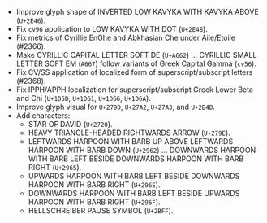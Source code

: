 * Improve glyph shape of INVERTED LOW KAVYKA WITH KAVYKA ABOVE (`U+2E46`).
* Fix `cv96` application to LOW KAVYKA WITH DOT (`U+2E48`).
* Fix metrics of Cyrillie EnGhe and Abkhasian Che under Aile/Etoile (#2366).
* Make CYRILLIC CAPITAL LETTER SOFT DE (`U+A662`) ... CYRILLIC SMALL LETTER SOFT EM (`A667`) follow variants of Greek Capital Gamma (`cv56`).
* Fix CV/SS application of localized form of superscript/subscript letters (#2368).
* Fix IPPH/APPH localization for superscript/subscript Greek Lower Beta and Chi (`U+1D5D`, `U+1D61`, `U+1D66`, `U+1D6A`).
* Improve glyph visual for `U+279D`, `U+27A2`, `U+27A3`, and `U+2B4D`.
* Add characters:
  - STAR OF DAVID (`U+2720`).
  - HEAVY TRIANGLE-HEADED RIGHTWARDS ARROW (`U+279E`).
  - LEFTWARDS HARPOON WITH BARB UP ABOVE LEFTWARDS HARPOON WITH BARB DOWN (`U+2962`) ... DOWNWARDS HARPOON WITH BARB LEFT BESIDE DOWNWARDS HARPOON WITH BARB RIGHT (`U+2965`).
  - UPWARDS HARPOON WITH BARB LEFT BESIDE DOWNWARDS HARPOON WITH BARB RIGHT (`U+296E`).
  - DOWNWARDS HARPOON WITH BARB LEFT BESIDE UPWARDS HARPOON WITH BARB RIGHT (`U+296F`).
  - HELLSCHREIBER PAUSE SYMBOL (`U+2BFF`).
